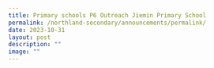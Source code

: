 ```yaml
---
title: Primary schools P6 Outreach Jiemin Primary School
permalink: /northland-secondary/announcements/permalink/
date: 2023-10-31
layout: post
description: ""
image: ""
---
```

